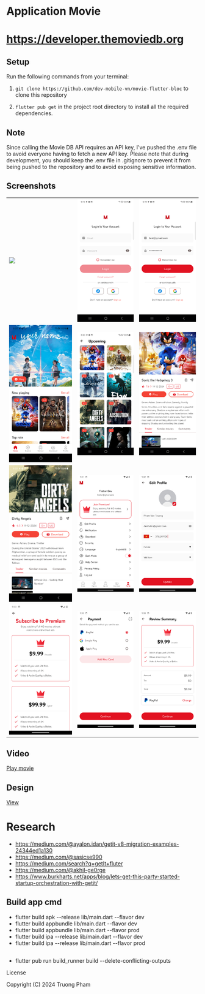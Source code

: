 # Application Movie
# https://developer.themoviedb.org

## Setup

Run the following commands from your terminal:

1) `git clone https://github.com/dev-mobile-vn/movie-flutter-bloc` to clone this repository

2) `flutter pub get` in the project root directory to install all the required dependencies.


## Note 
 Since calling the Movie DB API requires an API key, I’ve pushed the .env file to avoid everyone having to fetch a new API key. Please note that during development, you should keep the .env file in .gitignore to prevent it from being pushed to the repository and to avoid exposing sensitive information.
   
## Screenshots

<table width="100%">
  <tbody>
    <tr>
      <td width="1%"><img src="https://raw.githubusercontent.com/dev-mobile-vn/movie-flutter-bloc/refs/heads/master/assets/screenshots/wellcome.png"/></td>
      <td width="1%"><img src="https://raw.githubusercontent.com/dev-mobile-vn/movie-flutter-bloc/refs/heads/master/assets/screenshots/login.png"/></td>
      <td width="1%"><img src="https://raw.githubusercontent.com/dev-mobile-vn/movie-flutter-bloc/refs/heads/master/assets/screenshots/login2.png"/></td>
    </tr>
    <tr>
      <td width="1%"><img src="https://raw.githubusercontent.com/dev-mobile-vn/movie-flutter-bloc/refs/heads/master/assets/screenshots/home.png"/></td>
      <td width="1%"><img src="https://raw.githubusercontent.com/dev-mobile-vn/movie-flutter-bloc/refs/heads/master/assets/screenshots/upcoming.png"/></td>
      <td width="1%"><img src="https://raw.githubusercontent.com/dev-mobile-vn/movie-flutter-bloc/refs/heads/master/assets/screenshots/detail.png"/></td>
    </tr>
    <tr>
     <td width="1%"><img src="https://raw.githubusercontent.com/dev-mobile-vn/movie-flutter-bloc/refs/heads/master/assets/screenshots/detail2.png"/></td>
     <td width="1%"><img src="https://raw.githubusercontent.com/dev-mobile-vn/movie-flutter-bloc/refs/heads/master/assets/screenshots/profile.png"/></td>
     <td width="1%"><img src="https://raw.githubusercontent.com/dev-mobile-vn/movie-flutter-bloc/refs/heads/master/assets/screenshots/edit_profile.png"/></td>
    </tr>
     <tr>
     <td width="1%"><img src="https://raw.githubusercontent.com/dev-mobile-vn/movie-flutter-bloc/refs/heads/master/assets/screenshots/sub.png"/></td>
     <td width="1%"><img src="https://raw.githubusercontent.com/dev-mobile-vn/movie-flutter-bloc/refs/heads/master/assets/screenshots/payment.png"/></td>
     <td width="1%"><img src="https://raw.githubusercontent.com/dev-mobile-vn/movie-flutter-bloc/refs/heads/master/assets/screenshots/review.png"/></td>
    </tr>
  </tbody>
</table>

## Video 
[Play movie](https://youtu.be/PvvRz4UFN1w)

## Design 
[View](https://www.figma.com/design/j7M1gdcFDISNPI9aHyg31e/Mova---Movie-Streaming-App-UI-Kit?node-id=1330-11992&t=FadYPhlpRxfFYt69-0)

# Research
- https://medium.com/@ayalon.idan/getit-v8-migration-examples-24344ed1a130
- https://medium.com/@sasicse990
- https://medium.com/search?q=getIt+fluter
- https://medium.com/@akhil-ge0rge
- https://www.burkharts.net/apps/blog/lets-get-this-party-started-startup-orchestration-with-getit/

## Build app cmd
- flutter build apk --release lib/main.dart --flavor dev
- flutter build appbundle lib/main.dart --flavor dev
- flutter build appbundle lib/main.dart --flavor prod
- flutter build ipa --release lib/main.dart --flavor dev
- flutter build ipa --release lib/main.dart --flavor prod

## 
- flutter pub run build_runner build --delete-conflicting-outputs

License

Copyright (C) 2024 Truong Pham